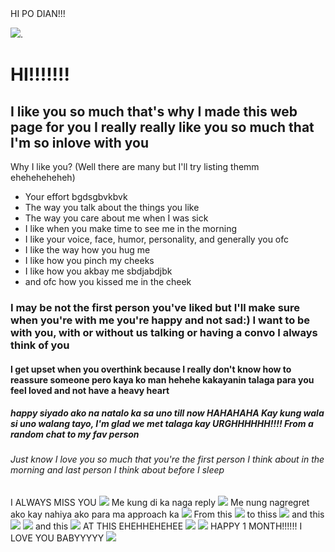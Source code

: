 <html>
<head> 
 HI PO DIAN!!! 
</head>
<body>
<style>
body {https://media0.giphy.com/media/REQjNzjlfR4mVE8WSR/giphy.gif?cid=ecf05e47ejqspum38xe5yr59pctaz78sia79xuksmvbsgc5y&ep=v1_gifs_related&rid=giphy.gif&ct=g')
');
}
</style>

<IMG SRC="https://media3.giphy.com/media/VwmUKv6Mh91de/giphy.gif?cid=ecf05e47i7e26zao1mbvwzyy4k6g0uzaq1b23vzrqt73la5e&ep=v1_gifs_related&rid=giphy.gif&ct=g">.
<h1> HI!!!!!!!</h1>
<h2> I like you so much that's why I made this web page for you I really really like you so much that 
I'm so inlove with you </h2>
<p>Why I like you? (Well there are many but I'll try listing themm eheheheheheh)</p>
<ul>
<li> Your effort bgdsgbvkbvk</li>
<li> The way you talk about the things you like</li>
<li> The way you care about me when I was sick </li>
<li> I like when you make time to see me in the morning </li>
<li> I like your voice, face, humor, personality, and generally you ofc </li>
<li> I like the way how you hug me </li>
<li> I like how you pinch my cheeks </li>
<li> I like how you akbay me sbdjabdjbk </li>
<li> and ofc how you kissed me in the cheek </li>
</ul>

<h3> I may be not the first person you've liked but I'll make sure when you're with me you're happy 
and not sad:) I want to be with you, with or without us talking or having a convo I always think of you</h3>

<h4> I get upset when you overthink because I really don't know how to reassure someone pero kaya ko man hehehe kakayanin talaga para you feel loved and not have a heavy heart </h4>

<h5> happy siyado ako na natalo ka sa uno till now HAHAHAHA Kay kung wala si uno walang tayo, I'm glad we met talaga kay URGHHHHHH!!!! From a random chat to my fav person </h5>

<h6> Just know I love you so much that you're the first person I think about in the morning and last person I think about before I sleep</h6>
</body>

<h7> I ALWAYS MISS YOU</h7>
<img src="https://i.pinimg.com/originals/8e/ff/a9/8effa9d782a491a69da17e53607ff209.gif">
<h8> Me kung di ka naga reply</h8>
<img src="https://i.pinimg.com/originals/f6/61/4c/f6614c30cee30c7679309fed48cf7c7f.gif">
<h9> Me nung nagregret ako kay nahiya ako para ma approach ka</h9>
<img src="https://i.pinimg.com/originals/42/c3/cd/42c3cd9b8bd288eba0a7182472306cc6.gif">
<h10> From this </h10>
<img src="https://scontent.fdvo1-2.fna.fbcdn.net/v/t1.15752-9/373474440_989831298947099_6197544674718912871_n.jpg?_nc_cat=107&ccb=1-7&_nc_sid=8cd0a2&_nc_ohc=8ylxvib7T_kAX8sAUfk&_nc_ht=scontent.fdvo1-2.fna&oh=03_AdSRB-w1i46GaO8AlU8LTkM1bMdorvbyoBqDNYeuA3RMOw&oe=654F739F">
<h11> to thiss </h11>
<img src= "https://scontent.fdvo1-1.fna.fbcdn.net/v/t1.15752-9/373472317_323143157044102_1354802440875378398_n.jpg?_nc_cat=104&ccb=1-7&_nc_sid=8cd0a2&_nc_ohc=EU4PboOVezsAX_W5k2H&_nc_ht=scontent.fdvo1-1.fna&oh=03_AdSHlkNLYdPaepU_Jpjp18JAzK-CJiqJZNVB_ZFhgWc6Tw&oe=654F77F9">
<h12> and this </h12>
<img src= "https://scontent.fcgy2-2.fna.fbcdn.net/v/t1.15752-9/384560948_1370735897196302_4307493620145685093_n.jpg?_nc_cat=103&ccb=1-7&_nc_sid=8cd0a2&_nc_ohc=NJctqeo9e0gAX8XBV-3&_nc_ht=scontent.fcgy2-2.fna&oh=03_AdR7S2kzzJmfcgGKjYmFWmQQLqkS-WYpzQi99HY7h0TO4Q&oe=654F6843">
<img src="https://scontent.fdvo1-1.fna.fbcdn.net/v/t1.15752-9/386476784_1354778215460546_312507121776170849_n.jpg?_nc_cat=104&ccb=1-7&_nc_sid=8cd0a2&_nc_ohc=micCtZr80LQAX__m-wz&_nc_ht=scontent.fdvo1-1.fna&oh=03_AdRyXL_SVd6NxZs19HukeC3F6Zc6rEkfLZtmXWeR-fDjHA&oe=654F5425">
<h13> and this </h13>
<IMG SRC="https://scontent.fcgy2-1.fna.fbcdn.net/v/t1.15752-9/384553608_134278309771564_5812779330574321503_n.jpg?_nc_cat=106&ccb=1-7&_nc_sid=8cd0a2&_nc_ohc=UNWumJ6MLs4AX_me0uR&_nc_ht=scontent.fcgy2-1.fna&oh=03_AdT8e9Gy9Sw9kCWJfDRREebFM04S4g1bP7xReutfvFVY4g&oe=65500437">
<h14> AT THIS EHEHHEHEHEE </h14>
<IMG SRC="https://scontent.fmnl33-3.fna.fbcdn.net/v/t1.15752-9/387554972_353714907108570_1238946339176066243_n.jpg?_nc_cat=110&ccb=1-7&_nc_sid=8cd0a2&_nc_ohc=ohpEnL9v3_AAX80op4V&_nc_ht=scontent.fmnl33-3.fna&oh=03_AdR8XB9Gecy-cgxLtXm5_e8lfG5C6l93-9V41IOC4KAD0A&oe=654F45C3">
<IMG SRC="https://scontent.fdvo1-1.fna.fbcdn.net/v/t1.15752-9/387339225_1295038027879650_4171824428214963826_n.jpg?_nc_cat=105&ccb=1-7&_nc_sid=8cd0a2&_nc_ohc=gL_RzxacXUkAX9tSs-M&_nc_ht=scontent.fdvo1-1.fna&oh=03_AdSoNpkHoJwJ7lGZ77ijuv496SO_iNlR_D4ielpTN1SalA&oe=654F6266">
<H15> HAPPY 1 MONTH!!!!!!</h15>
<h16>I LOVE YOU BABYYYYY</h16>
<img src="https://media1.giphy.com/media/0rK1icXvmGVOsaYdLI/giphy.gif">
</html>
